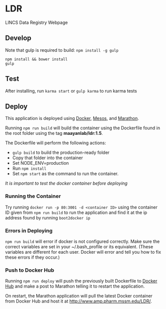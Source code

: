 # LDR #
LINCS Data Registry Webpage

## Develop ##
Note that gulp is required to build: `npm install -g gulp`
```
npm install && bower install
gulp
```

## Test ##
After installing, run `karma start` or `gulp karma` to run karma tests

## Deploy ##
This application is deployed using [Docker](https://www.docker.com/ "Docker Homepage"), [Mesos](http://mesos.apache.org/ "Mesos Homepage"), and [Marathon](https://mesosphere.github.io/marathon/ "Mesos Homepage").

Running `npm run build` will build the container using the Dockerfile found in the root folder using the tag **maayanlab/ldr:1.5**.

The Dockerfile will perform the following actions:

- `gulp build` to build the production-ready folder
- Copy that folder into the container
- Set NODE_ENV=production
- Run `npm install`
- Set `npm start` as the command to run the container.

*It is important to test the docker container before deploying*

### Running the Container ###
Try running `docker run -p 80:3001 -d <container ID>` using the container ID given from `npm run build` to run the application and find it at the ip address found by running `boot2docker ip`

### Errors in Deploying ###
`npm run build` will error if docker is not configured correctly. Make sure the correct variables are set in your ~/.bash_profile or its equivalent. (These variables are different for each user. Docker will error and tell you how to fix these errors if they occur.)

### Push to Docker Hub ###
Running `npm run deploy` will push the previously built Dockerfile to [Docker Hub](https://hub.docker.com/account/signup/) and make a post to Marathon telling it to restart the application.

On restart, the Marathon application will pull the latest Docker container from Docker Hub and host it at http://www.amp.pharm.mssm.edu/LDR/.